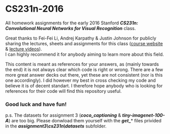 # CS231n-2016
All homework assignments for the early 2016 Stanford **_CS231n: Convolutional Neural Networks for Visual Recognition_** class.

Great thanks to Fei-Fei Li, Andrej Karpathy & Justin Johnson for publicly sharing the lectures, sheets and assignments for this class
([course website](http://cs231n.stanford.edu/) & [lecture videos](https://www.youtube.com/channel/UCPk8m_r6fkUSYmvgCBwq-sw)). <br />
I can highly recommend it for anybody aiming to learn more about this field.

This content is meant as references for your answers, as (mainly towards the end) it is not always clear which code is right or wrong. There are a few more great answer decks out there, yet these are not consistent (nor is this one accordingly). I did however my best in cross checking my code and believe it is of decent standart.
I therefore hope anybody who is looking for references for their code will find this repository useful.

### Good luck and have fun!

p.s. The datasets for assignment 3 (**_coco_captioning_** & **_tiny-imagenet-100-A_**) are too big. Please donwload them yourself with the **_get__*** files privided in the **_assignment3\cs231n\datasets_** subfolder.
